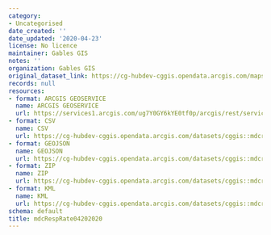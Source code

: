 ```yaml
---
category:
- Uncategorised
date_created: ''
date_updated: '2020-04-23'
license: No licence
maintainer: Gables GIS
notes: ''
organization: Gables GIS
original_dataset_link: https://cg-hubdev-cggis.opendata.arcgis.com/maps/cggis::mdcresprate04202020-1
records: null
resources:
- format: ARCGIS GEOSERVICE
  name: ARCGIS GEOSERVICE
  url: https://services1.arcgis.com/ug7Y0GY6kYE0tf0p/arcgis/rest/services/CRR_WebMap2_WFL1/FeatureServer/2
- format: CSV
  name: CSV
  url: https://cg-hubdev-cggis.opendata.arcgis.com/datasets/cggis::mdcresprate04202020-1.csv?outSR=%7B%22latestWkid%22%3A3857%2C%22wkid%22%3A102100%7D
- format: GEOJSON
  name: GEOJSON
  url: https://cg-hubdev-cggis.opendata.arcgis.com/datasets/cggis::mdcresprate04202020-1.geojson?outSR=%7B%22latestWkid%22%3A3857%2C%22wkid%22%3A102100%7D
- format: ZIP
  name: ZIP
  url: https://cg-hubdev-cggis.opendata.arcgis.com/datasets/cggis::mdcresprate04202020-1.zip?outSR=%7B%22latestWkid%22%3A3857%2C%22wkid%22%3A102100%7D
- format: KML
  name: KML
  url: https://cg-hubdev-cggis.opendata.arcgis.com/datasets/cggis::mdcresprate04202020-1.kml?outSR=%7B%22latestWkid%22%3A3857%2C%22wkid%22%3A102100%7D
schema: default
title: mdcRespRate04202020
---
```

